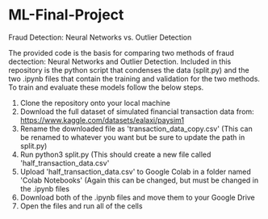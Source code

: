 # ML-Final-Project
Fraud Detection: Neural Networks vs. Outlier Detection

The provided code is the basis for comparing two methods of fraud dectection: Neural Networks and Outlier Detection. Included in this repository is the python script that condenses the data (split.py) and the two .ipynb files that contain the training and validation for the two methods. To train and evaluate these models follow the below steps. 

1. Clone the repository onto your local machine
2. Download the full dataset of simulated financial transaction data from: https://www.kaggle.com/datasets/ealaxi/paysim1
3. Rename the downloaded file as 'transaction_data_copy.csv' (This can be renamed to whatever you want but be sure to update the path in split.py)
4. Run python3 split.py (This should create a new file called 'half_transaction_data.csv'
5. Upload 'half_transaction_data.csv' to Google Colab in a folder named 'Colab Notebooks' (Again this can be changed, but must be changed in the .ipynb files
6. Download both of the .ipynb files and move them to your Google Drive
7. Open the files and run all of the cells
